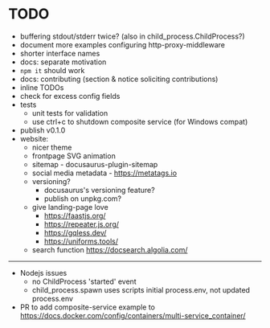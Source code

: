 # TODO

- buffering stdout/stderr twice? (also in child_process.ChildProcess?)
- document more examples configuring http-proxy-middleware
- shorter interface names
- docs: separate motivation
- `npm it` should work
- docs: contributing (section & notice soliciting contributions)
- inline TODOs
- check for excess config fields
- tests
    - unit tests for validation
    - use ctrl+c to shutdown composite service (for Windows compat)
- publish v0.1.0
- website:
  - nicer theme
  - frontpage SVG animation
  - sitemap - docusaurus-plugin-sitemap
  - social media metadata - https://metatags.io
  - versioning?
    - docusaurus's versioning feature?
    - publish on unpkg.com?
  - give landing-page love
    - https://faastjs.org/
    - https://repeater.js.org/
    - https://gqless.dev/
    - https://uniforms.tools/
  - search function https://docsearch.algolia.com/

---

- Nodejs issues
    - no ChildProcess 'started' event
    - child_process.spawn uses scripts initial process.env, not updated process.env
- PR to add composite-service example to https://docs.docker.com/config/containers/multi-service_container/
